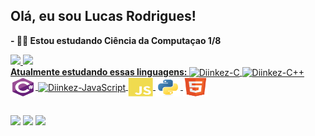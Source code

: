 ## Olá, eu sou Lucas Rodrigues!

<b>- 🧑‍💻 Estou estudando Ciência da Computaçao 1/8</b>

 <div>
  <a href="https://github.com/diinkez">
  <img height="140em" src="https://github-readme-stats.vercel.app/api?username=diinkez&show_icons=true&theme=dark&include_all_commits=true&count_private=true"/>
  <img height="140em" src="(https://github-readme-stats.vercel.app/api/top-langs/?username=diinkez&hide_progress=true)
</div>
<div style="display: inline_block"><br> <b>Atualmente estudando essas linguagens: </b>
  <img align="center" alt="Diinkez-C" height="30" width="40"src="https://cdn.jsdelivr.net/gh/devicons/devicon@latest/icons/c/c-original.svg" />
  <img align="center" alt="Diinkez-C++" height="30" width="40"src="https://cdn.jsdelivr.net/gh/devicons/devicon@latest/icons/cplusplus/cplusplus-original.svg"/>
  <img align="center" alt="Diinkes-Csharp" height="30" width="40" src="https://raw.githubusercontent.com/devicons/devicon/master/icons/csharp/csharp-original.svg">
  <img align="center" alt="Diinkez-JavaScript" height="30" width="40"src="https://cdn.jsdelivr.net/gh/devicons/devicon@latest/icons/java/java-original-wordmark.svg" />
  <img align="center" alt="Diinkez-Js" height="30" width="40" src="https://raw.githubusercontent.com/devicons/devicon/master/icons/javascript/javascript-plain.svg">
  <img align="center" alt="Diinkez-Python" height="30" width="40" src="https://raw.githubusercontent.com/devicons/devicon/master/icons/python/python-original.svg">
  <img align="center" alt="Diinkez-HTML" height="30" width="40" src="https://raw.githubusercontent.com/devicons/devicon/master/icons/html5/html5-original.svg">

</div>

##

<div> 
   <a href="https://instagram.com/diinkez" target="_blank"><img src="https://img.shields.io/badge/-Instagram-%23E4405F?style=for-the-badge&logo=instagram&logoColor=white" target="_blank"></a>
  <a href="https://www.linkedin.com/in/diinkez" target="_blank"><img src="https://img.shields.io/badge/-LinkedIn-%230077B5?style=for-the-badge&logo=linkedin&logoColor=white" target="_blank"></a> 
<a href = "mailto:diinkezti@gmail.com"><img src="https://img.shields.io/badge/-Gmail-%23333?style=for-the-badge&logo=gmail&logoColor=white" target="_blank"></a>
